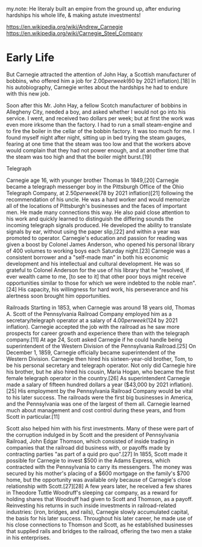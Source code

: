my.note: He literaly built an empire from the ground up, after enduring hardships his whole life, & making astute investments!

https://en.wikipedia.org/wiki/Andrew_Carnegie
https://en.wikipedia.org/wiki/Carnegie_Steel_Company

# Early Life
But Carnegie attracted the attention of John Hay, a Scottish manufacturer of bobbins, who offered him a job for $2.00 per week ($60 by 2021 inflation).[18] In his autobiography, Carnegie writes about the hardships he had to endure with this new job.

Soon after this Mr. John Hay, a fellow Scotch manufacturer of bobbins in Allegheny City, needed a boy, and asked whether I would not go into his service. I went, and received two dollars per week; but at first the work was even more irksome than the factory. I had to run a small steam-engine and to fire the boiler in the cellar of the bobbin factory. It was too much for me. I found myself night after night, sitting up in bed trying the steam gauges, fearing at one time that the steam was too low and that the workers above would complain that they had not power enough, and at another time that the steam was too high and that the boiler might burst.[19]

Telegraph

Carnegie age 16, with younger brother Thomas
In 1849,[20] Carnegie became a telegraph messenger boy in the Pittsburgh Office of the Ohio Telegraph Company, at $2.50 per week ($78 by 2021 inflation)[21] following the recommendation of his uncle. He was a hard worker and would memorize all of the locations of Pittsburgh's businesses and the faces of important men. He made many connections this way. He also paid close attention to his work and quickly learned to distinguish the differing sounds the incoming telegraph signals produced. He developed the ability to translate signals by ear, without using the paper slip,[22] and within a year was promoted to operator. Carnegie's education and passion for reading was given a boost by Colonel James Anderson, who opened his personal library of 400 volumes to working boys each Saturday night.[23] Carnegie was a consistent borrower and a "self-made man" in both his economic development and his intellectual and cultural development. He was so grateful to Colonel Anderson for the use of his library that he "resolved, if ever wealth came to me, [to see to it] that other poor boys might receive opportunities similar to those for which we were indebted to the noble man".[24] His capacity, his willingness for hard work, his perseverance and his alertness soon brought him opportunities.

Railroads
Starting in 1853, when Carnegie was around 18 years old, Thomas A. Scott of the Pennsylvania Railroad Company employed him as a secretary/telegraph operator at a salary of $4.00 per week ($124 by 2021 inflation). Carnegie accepted the job with the railroad as he saw more prospects for career growth and experience there than with the telegraph company.[11] At age 24, Scott asked Carnegie if he could handle being superintendent of the Western Division of the Pennsylvania Railroad.[25] On December 1, 1859, Carnegie officially became superintendent of the Western Division. Carnegie then hired his sixteen-year-old brother, Tom, to be his personal secretary and telegraph operator. Not only did Carnegie hire his brother, but he also hired his cousin, Maria Hogan, who became the first female telegraph operator in the country.[26] As superintendent Carnegie made a salary of fifteen hundred dollars a year ($43,000 by 2021 inflation).[25] His employment by the Pennsylvania Railroad Company would be vital to his later success. The railroads were the first big businesses in America, and the Pennsylvania was one of the largest of them all. Carnegie learned much about management and cost control during these years, and from Scott in particular.[11]

Scott also helped him with his first investments. Many of these were part of the corruption indulged in by Scott and the president of Pennsylvania Railroad, John Edgar Thomson, which consisted of inside trading in companies that the railroad did business with, or payoffs made by contracting parties "as part of a quid pro quo".[27] In 1855, Scott made it possible for Carnegie to invest $500 in the Adams Express, which contracted with the Pennsylvania to carry its messengers. The money was secured by his mother's placing of a $600 mortgage on the family's $700 home, but the opportunity was available only because of Carnegie's close relationship with Scott.[27][28] A few years later, he received a few shares in Theodore Tuttle Woodruff's sleeping car company, as a reward for holding shares that Woodruff had given to Scott and Thomson, as a payoff. Reinvesting his returns in such inside investments in railroad-related industries: (iron, bridges, and rails), Carnegie slowly accumulated capital, the basis for his later success. Throughout his later career, he made use of his close connections to Thomson and Scott, as he established businesses that supplied rails and bridges to the railroad, offering the two men a stake in his enterprises.
